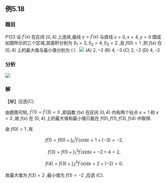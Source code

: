 ## 例5.18
### 题目
P123 设 ${f}^{\prime }( x)$ 在区间 $\lbrack {0,4}\rbrack$ 上连续,曲线 $y = {f}^{\prime }( x)$ 与直线 $x = 0, x = 4, y = 0$ 围成如图所示的三个区域,其面积分别为 ${S}_{1} = 3,{S}_{2} = 4,{S}_{3} = 2$ ,且 $f( 0) = 1$ ,则 $f( x)$ 在 $\lbrack {0,4}\rbrack$ 上的最大值与最小值分别为 ( ) .
![](https://img.hwenyi.live/202407011220716.webp)
(A) $2, - 3$ 
(B) $4, - 3$
(C) $2, - 2$ 
(D) $4, - 2$
### 分析
![](https://img.hwenyi.live/202410071059115.webp)
### 解
【解】应选(C).

由题图可知, ${f}^{\prime }( 1) = {f}^{\prime }( 3) = 0$ ,即函数 $f( x)$ 在区间 $( {0,4})$ 内有两个驻点 $x = 1$ 和 $x = 3$ ,故 $f( x)$ 在 $\lbrack {0,4}\rbrack$ 上的最大值和最小值只能在 $f( 0), f( 1), f( 3), f( 4)$ 中取得.

由 $f( 0) = 1$ ,有

$$
f( 1) = f( 0) + {\int }_{0}^{1}{f}^{\prime }( x) \mathrm{d}x = 1 + ( {-3}) = - 2,
$$

$$
f( 3) = f( 1) + {\int }_{1}^{3}{f}^{\prime }( x) \mathrm{d}x = - 2 + 4 = 2,
$$

$$
f( 4) = f( 3) + {\int }_{3}^{4}{f}^{\prime }( x) \mathrm{d}x = 2 + ( {-2}) = 0.
$$

故最大值为 $f( 3) = 2$ ,最小值为 $f( 1) = - 2$ ,应选 (C).